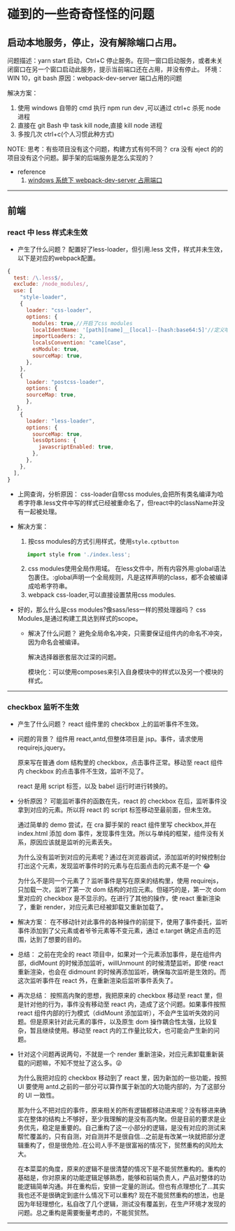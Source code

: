 # 碰到的一些奇奇怪怪的问题

## 启动本地服务，停止，没有解除端口占用。

问题描述：yarn start 启动，Ctrl+C 停止服务。在同一窗口启动服务，或者未关闭窗口在另一个窗口启动此服务，提示当前端口还在占用，并没有停止。
环境：WIN 10，git bash
原因：webpack-dev-server 端口占用的问题

解决方案：
1. 使用 windows 自带的 cmd 执行 npm run dev ,可以通过 ctrl+c 杀死 node 进程
2. 直接在 git Bash 中 task kill node,直接 kill node 进程
3. 多按几次 ctrl+c(个人习惯此种方式)

NOTE: 思考：有些项目没有这个问题，构建方式有何不同？
cra 没有 eject 的的项目没有这个问题。脚手架的后端服务是怎么实现的？

- reference
  1. [windows 系统下 webpack-dev-server 占用端口](https://juejin.cn/post/6844903609528745991)

<hr/>

## 前端

### react 中 less 样式未生效

- 产生了什么问题？
 配置好了less-loader，但引用.less 文件，样式并未生效，以下是对应的webpack配置。

```js
{
  test: /\.less$/,
  exclude: /node_modules/,
  use: [
    "style-loader",
    {
      loader: "css-loader",
      options: {
        modules: true,//开启了css modules
        localIdentName: '[path][name]__[local]--[hash:base64:5]'//定义哈希类名
        importLoaders: 2,
        localsConvention: "camelCase",
        esModule: true,
        sourceMap: true,
      },
    },
    {
      loader: "postcss-loader",
      options: {
      sourceMap: true,
      },
   },
    {
      loader: "less-loader",
      options: {
        sourceMap: true,
        lessOptions: {
          javascriptEnabled: true,
        },
      },
    },
  ],
}
```
- 上网查询，分析原因：
  css-loader自带css modules,会把所有类名编译为哈希字符串.less文件中写的样式已经被重命名了，但react中的className并没有一起被处理。
- 解决方案：
  1. 按css modules的方式引用样式，使用`style.cptbutton`
  ```js
     import style from './index.less';
  ```
  2. css modules使用全局作用域。
  在less文件中，所有内容外用:global语法包裹住。:global声明一个全局规则，凡是这样声明的class，都不会被编译成哈希字符串。
  3. webpack css-loader,可以直接设置禁用css modules.

- 好的，那么什么是css modules?像sass/less一样的预处理器吗？
  css Modules,是通过构建工具达到样式的scope。
  - 解决了什么问题？
    避免全局命名冲突，只需要保证组件内的命名不冲突，因为命名会被编译。

    解决选择器嵌套层次过深的问题。

    模块化：可以使用composes来引入自身模块中的样式以及另一个模块的样式。


<hr/>

### checkbox 监听不生效

- 产生了什么问题？
  react 组件里的 checkbox 上的监听事件不生效。

- 问题的背景？
  组件用 react,antd,但整体项目是 jsp。事件，请求使用 requirejs,jquery。

  原来写在普通 dom 结构里的 checkbox，点击事件正常。移动至 react 组件内 checkbox 的点击事件不生效，监听不见了。

  react 是用 script 标签，以及 babel 运行时进行转换的。

- 分析原因？
  可能监听事件的函数在先，react 的 checkbox 在后，监听事件没拿到对应的元素。所以将 react 的 script 标签移动至最前面，但未生效。

  通过简单的 demo 尝试，在 cra 脚手架的 react 组件里写 checkbox,并在 index.html 添加 dom 事件，发现事件生效。所以与单纯的框架，组件没有关系，原因应该就是监听的元素丢失。

  为什么没有监听到对应的元素呢？通过在浏览器调试，添加监听的时候控制台打出这个元素，发现监听事件时的元素与在后面点击的元素不是一个 😂

  为什么不是同一个元素了？监听事件是写在原来的结构里，使用 requirejs，只加载一次，监听了第一次 dom 结构的对应元素。但碰巧的是，第一次 dom 里对应的 checkbox 是不显示的。在进行了其他的操作，使 react 重新渲染了，重新 render，对应元素已经被卸载又重新加载了。

- 解决方案：
  在不移动针对此事件的各种操作的前提下，使用了事件委托，监听事件添加到了父元素或者爷爷元素等不变元素，通过 e.target 确定点击的范围，达到了想要的目的。

- 总结：
  之前在完全的 react 项目中，如果对一个元素添加事件，是在组件内部，didMount 的时候添加监听，willUnmount 的时候清楚监听。即使 react 重新渲染，也会在 didmount 的时候再添加监听，确保每次监听是生效的。而这次监听事件在 react 外，在重新渲染后监听事件丢失了。

- 再次总结：
  按照高内聚的思想，我把原来的 checkbox 移动至 react 里，但是针对他的行为，事件没有移动至 react 内，造成了这个问题。如果事件按照 react 组件内部的行为模式（didMount 添加监听），不会产生监听失效的问题。但是原来针对此元素的事件，以及原生 dom 操作耦合性太强，比较复杂，暂且继续使用。移动至 react 内的工作量比较大，也可能会产生新的问题。

- 针对这个问题再说两句，不就是一个 render 重新渲染，对应元素卸载重新装载的问题嘛，不知不觉扯了这么多。😜

  为什么我把对应的 checkbox 移动到了 react 里，因为新加的一些功能，按照 UI 要使用 antd.之前的一部分可以算作属于新加的大功能内部的，为了这部分的 UI 一致性。

  那为什么不把对应的事件，原来相关的所有逻辑都移动进来呢？没有移进来确实在整体的结构上不够好，至少我理解的是没有高内聚。但是目前的要求是业务优先，稳定是重要的。自己重构了这一小部分的逻辑，是没有对应的测试来帮忙覆盖的，只有自测，对自测并不是很自信...之前是有改某一块就把部分逻辑重构了，但是很危险..在公司人手不是很富裕的情况下，贸然重构的风险太大。

  在本菜菜的角度，原来的逻辑不是很清楚的情况下是不能贸然重构的。重构的基础是，你对原来的功能逻辑足够熟悉，能够和前端负责人，产品对整体的功能逻辑简单沟通。并在重构后，安排一定量的测试。但也有点理想化了...其实我也还不是很确定到底什么情况下可以重构? 现在不能贸然重构的想法，也是因为年轻理想化，私自改了几个逻辑，测试没有覆盖到，在生产环境才发现的问题。总之重构是需要衡量考虑的，不能贸贸然。

<hr/>


